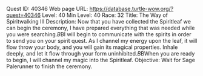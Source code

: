 Quest ID: 40346
Web page URL: https://database.turtle-wow.org/?quest=40346
Level: 40
Min Level: 40
Race: 32
Title: The Way of Spiritwalking III
Description: Now that you have collected the Spiritleaf we can begin the ceremony, I have prepared everything that was needed while you were searching.$B$BI will begin to communicate with the spirits in order to send you on your spirit quest. As I channel my energy upon the leaf, it will flow throw your body, and you will gain its magical properties. Inhale deeply, and let it flow through your form uninhibited.$B$BWhen you are ready to begin, I will channel my magic into the Spiritleaf.
Objective: Wait for Sage Palerunner to finish the ceremony.
